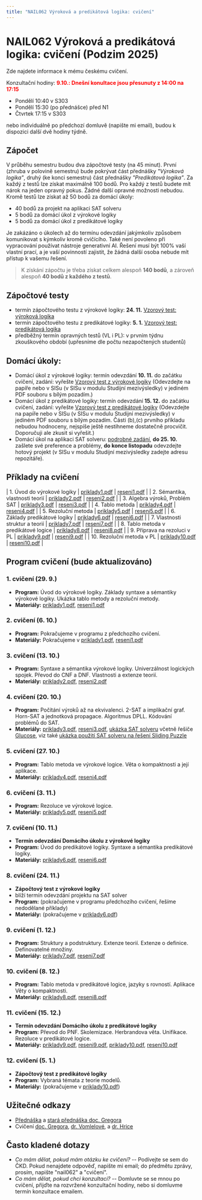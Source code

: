 ```yaml
---
title: "NAIL062 Výroková a predikátová logika: cvičení"
---
```


# NAIL062 Výroková a predikátová logika: cvičení (Podzim 2025)

Zde najdete informace k mému českému cvičení.

Konzultační hodiny: <span style="color:red">**9.10.: Dnešní konultace jsou přesunuty z 14:00 na 17:15**</span>


* Pondělí 10:40 v S303 
* Pondělí 15:30 (po přednášce) před N1
* Čtvrtek 17:15 v S303

nebo individuálně po předchozí domluvě (napište mi email), budou k dispozici další dvě hodiny týdně.


## Zápočet

V průběhu semestru budou dva zápočtové testy (na 45 minut). První (zhruba v polovině semestru) bude pokrývat část přednášky _"Výroková logika"_, druhý (ke konci semestru) část přednášky _"Predikátová logika"_. Za každý z testů lze získat maximálně 100 bodů. Pro každý z testů budete mít nárok na jeden opravný pokus. Žádné další opravné možnosti nebudou. Kromě testů lze získat až 50 bodů za domácí úkoly:

* 40 bodů za projekt na aplikaci SAT solveru
* 5 bodů za domácí úkol z výrokové logiky
* 5 bodů za domácí úkol z predikátové logiky

Je zakázáno o úkolech až do termínu odevzdání jakýmkoliv způsobem komunikovat s kýmkoliv kromě cvičícího. Také není povoleno při vypracování používat nástroje generativní AI. Řešení musí být 100% vaší vlastní prací, a je vaší povinností zajistit, že žádná další osoba nebude mít přístup k vašemu řešení.

> K získání zápočtu je třeba získat celkem alespoň **140 bodů**, a zároveň alespoň **40 bodů z každého z testů**.

## Zápočtové testy

* termín zápočtového testu z výrokové logiky: **24. 11.** [Vzorový test: výroková logika](https://github.com/jbulin-mff-uk/nail062/raw/main/tutorial/sample-tests/vzorovy-test-vyrokova-logika.pdf)
* termín zápočtového testu z predikátové logiky: **5. 1.** [Vzorový test: predikátová logika](https://github.com/jbulin-mff-uk/nail062/raw/main/tutorial/sample-tests/vzorovy-test-predikatova-logika.pdf)
* předběžný termín opravných testů (VL i PL): v prvním týdnu zkouškového období (upřesníme dle počtu nezapočtených studentů)


## Domácí úkoly:

* Domácí úkol z výrokové logiky: termín odevzdání  **10. 11.** do začátku cvičení, zadání: vyřešte [Vzorový test z výrokové logiky](https://github.com/jbulin-mff-uk/nail062/raw/main/tutorial/sample-tests/vzorovy-test-vyrokova-logika.pdf) (Odevzdejte na papíře nebo v SISu (v SISu v modulu Studijní mezivýsledky) v jediném PDF souboru s bílým pozadím.)
* Domácí úkol z predikátové logiky: termín odevzdání  **15. 12.** do začátku cvičení, zadání: vyřešte [Vzorový test z predikátové logiky](https://github.com/jbulin-mff-uk/nail062/raw/main/tutorial/sample-tests/vzorovy-test-predikatova-logika.pdf) (Odevzdejte na papíře nebo v SISu (v SISu v modulu Studijní mezivýsledky) v jediném PDF souboru s bílým pozadím. Části (b),(c) prvního příkladu nebudou hodnoceny, nejspíše ještě nestihneme dostatečně procvičit. Doporučuji ale zkusit si vyřešit.)
* Domácí úkol na aplikaci SAT solveru: [podrobné zadání](https://jbulin.github.io/teaching/fall/nail062/cviceni/sat-project.html), **do 25. 10.** zašlete své preference a problémy,  **do konce listopadu** odevzdejte hotový projekt (v SISu v modulu Studijní mezivýsledky zadejte adresu repozitáře).


## Příklady na cvičení

| 1. Úvod do výrokové logiky    | [priklady1.pdf](https://github.com/jbulin-mff-uk/nail062/raw/main/tutorial/priklady/priklady1.pdf)   | [reseni1.pdf](https://github.com/jbulin-mff-uk/nail062/raw/main/tutorial/priklady/reseni1.pdf)  |
| 2. Sémantika, vlastnosti teorií    | [priklady2.pdf](https://github.com/jbulin-mff-uk/nail062/raw/main/tutorial/priklady/priklady2.pdf)   | [reseni2.pdf](https://github.com/jbulin-mff-uk/nail062/raw/main/tutorial/priklady/reseni2.pdf)  |
| 3. Algebra výroků, Problém SAT    | [priklady3.pdf](https://github.com/jbulin-mff-uk/nail062/raw/main/tutorial/priklady/priklady3.pdf)   | [reseni3.pdf](https://github.com/jbulin-mff-uk/nail062/raw/main/tutorial/priklady/reseni3.pdf)  |
| 4. Tablo metoda    | [priklady4.pdf](https://github.com/jbulin-mff-uk/nail062/raw/main/tutorial/priklady/priklady4.pdf)   | [reseni4.pdf](https://github.com/jbulin-mff-uk/nail062/raw/main/tutorial/priklady/reseni4.pdf)  |
| 5. Rezoluční metoda    | [priklady5.pdf](https://github.com/jbulin-mff-uk/nail062/raw/main/tutorial/priklady/priklady5.pdf)   | [reseni5.pdf](https://github.com/jbulin-mff-uk/nail062/raw/main/tutorial/priklady/reseni5.pdf)  |
| 6. Základy predikátové logiky    | [priklady6.pdf](https://github.com/jbulin-mff-uk/nail062/raw/main/tutorial/priklady/priklady6.pdf)   | [reseni6.pdf](https://github.com/jbulin-mff-uk/nail062/raw/main/tutorial/priklady/reseni6.pdf)  |
| 7. Vlastnosti struktur a teorií    | [priklady7.pdf](https://github.com/jbulin-mff-uk/nail062/raw/main/tutorial/priklady/priklady7.pdf)   | [reseni7.pdf](https://github.com/jbulin-mff-uk/nail062/raw/main/tutorial/priklady/reseni7.pdf)  |
| 8. Tablo metoda v predikátové logice    | [priklady8.pdf](https://github.com/jbulin-mff-uk/nail062/raw/main/tutorial/priklady/priklady8.pdf)   | [reseni8.pdf](https://github.com/jbulin-mff-uk/nail062/raw/main/tutorial/priklady/reseni8.pdf)  |
| 9. Příprava na rezoluci v PL    | [priklady9.pdf](https://github.com/jbulin-mff-uk/nail062/raw/main/tutorial/priklady/priklady9.pdf)   | [reseni9.pdf](https://github.com/jbulin-mff-uk/nail062/raw/main/tutorial/priklady/reseni9.pdf)  |
| 10. Rezoluční metoda v PL    | [priklady10.pdf](https://github.com/jbulin-mff-uk/nail062/raw/main/tutorial/priklady/priklady10.pdf)   | [reseni10.pdf](https://github.com/jbulin-mff-uk/nail062/raw/main/tutorial/priklady/reseni10.pdf)  |


## Program cvičení (bude aktualizováno)

### 1. cvičení (29. 9.)

* **Program:** Úvod do výrokové logiky. Základy syntaxe a sémantiky výrokové logiky. Ukázka tablo metody a rezoluční metody.
* **Materiály:** [priklady1.pdf](https://github.com/jbulin-mff-uk/nail062/raw/main/tutorial/priklady/priklady1.pdf), [reseni1.pdf](https://github.com/jbulin-mff-uk/nail062/raw/main/tutorial/priklady/reseni1.pdf)

### 2. cvičení (6. 10.)

* **Program:** Pokračujeme v programu z předchozího cvičení.
* **Materiály:** Pokračujeme v [priklady1.pdf](https://github.com/jbulin-mff-uk/nail062/raw/main/tutorial/priklady/priklady1.pdf), [reseni1.pdf](https://github.com/jbulin-mff-uk/nail062/raw/main/tutorial/priklady/reseni1.pdf)

### 3. cvičení (13. 10.)

* **Program:** Syntaxe a sémantika výrokové logiky. Univerzálnost logických spojek. Převod do CNF a DNF. Vlastnosti a extenze teorií.
* **Materiály:** [priklady2.pdf](https://github.com/jbulin-mff-uk/nail062/raw/main/tutorial/priklady/priklady2.pdf), [reseni2.pdf](https://github.com/jbulin-mff-uk/nail062/raw/main/tutorial/priklady/reseni2.pdf)


### 4. cvičení (20. 10.)

* **Program:** Počítání výroků až na ekvivalenci. 2-SAT a implikační graf. Horn-SAT a jednotková propagace. Algoritmus DPLL. Kódování problémů do SAT.
* **Materiály:** [priklady3.pdf](https://github.com/jbulin-mff-uk/nail062/raw/main/tutorial/priklady/priklady3.pdf), [reseni3.pdf](https://github.com/jbulin-mff-uk/nail062/raw/main/tutorial/priklady/reseni3.pdf), [ukázka SAT solveru](https://github.com/jbulin-mff-uk/nail062/raw/main/lecture/sat-solving-example.zip) včetně řešiče [Glucose](https://github.com/mi-ki/glucose-syrup), viz také [ukázka použití SAT solveru na řešení Sliding Puzzle](https://gitlab.mff.cuni.cz/svancaj/logika_SAT_example)


### 5. cvičení (27. 10.)

* **Program:** Tablo metoda ve výrokové logice. Věta o kompaktnosti a její aplikace.
* **Materiály:** [priklady4.pdf](https://github.com/jbulin-mff-uk/nail062/raw/main/tutorial/priklady/priklady4.pdf), [reseni4.pdf](https://github.com/jbulin-mff-uk/nail062/raw/main/tutorial/priklady/reseni4.pdf)


### 6. cvičení (3. 11.)

* **Program:** Rezoluce ve výrokové logice.
* **Materiály:** [priklady5.pdf](https://github.com/jbulin-mff-uk/nail062/raw/main/tutorial/priklady/priklady5.pdf), [reseni5.pdf](https://github.com/jbulin-mff-uk/nail062/raw/main/tutorial/priklady/reseni5.pdf)


### 7. cvičení (10. 11.)

* **Termín odevzdání Domácího úkolu z výrokové logiky**
* **Program:** Úvod do predikátové logiky. Syntaxe a sémantika predikátové logiky. 
* **Materiály:** [priklady6.pdf](https://github.com/jbulin-mff-uk/nail062/raw/main/tutorial/priklady/priklady6.pdf), [reseni6.pdf](https://github.com/jbulin-mff-uk/nail062/raw/main/tutorial/priklady/reseni6.pdf)

### 8. cvičení (24. 11.)

* **Zápočtový test z výrokové logiky**
* blíží termín odevzdání projektu na SAT solver
* **Program:**  (pokračujeme v programu předchozího cvičení, řešíme nedodělané příklady)
* **Materiály:** (pokračujeme v [priklady6.pdf](https://github.com/jbulin-mff-uk/nail062/raw/main/tutorial/priklady/priklady6.pdf))

### 9. cvičení (1. 12.)

* **Program:** Struktury a podstruktury. Extenze teorií. Extenze o definice. Definovatelné množiny.
* **Materiály:** [priklady7.pdf](https://github.com/jbulin-mff-uk/nail062/raw/main/tutorial/priklady/priklady7.pdf), [reseni7.pdf](https://github.com/jbulin-mff-uk/nail062/raw/main/tutorial/priklady/reseni7.pdf)

### 10. cvičení (8. 12.)

* **Program:**   Tablo metoda v predikátové logice, jazyky s rovností.  Aplikace Věty o kompaktnosti. 
* **Materiály:** [priklady8.pdf](https://github.com/jbulin-mff-uk/nail062/raw/main/tutorial/priklady/priklady8.pdf), [reseni8.pdf](https://github.com/jbulin-mff-uk/nail062/raw/main/tutorial/priklady/reseni8.pdf)

### 11. cvičení (15. 12.)

* **Termín odevzdání Domácího úkolu z predikátové logiky**
* **Program:** Převod do PNF. Skolemizace. Herbrandova věta. Unifikace. Rezoluce v predikátové logice.
* **Materiály:** [priklady9.pdf](https://github.com/jbulin-mff-uk/nail062/raw/main/tutorial/priklady/priklady9.pdf), [reseni9.pdf](https://github.com/jbulin-mff-uk/nail062/raw/main/tutorial/priklady/reseni9.pdf), [priklady10.pdf](https://github.com/jbulin-mff-uk/nail062/raw/main/tutorial/priklady/priklady10.pdf), [reseni10.pdf](https://github.com/jbulin-mff-uk/nail062/raw/main/tutorial/priklady/reseni10.pdf)

### 12. cvičení (5. 1.)

* **Zápočtový test z predikátové logiky**
* **Program:** Vybraná témata z teorie modelů.
* **Materiály:** (pokračujeme v [priklady10.pdf](https://github.com/jbulin-mff-uk/nail062/raw/main/tutorial/priklady/priklady10.pdf))

<!--
### 12. cvičení

* **Termín odevzdání Domácího úkolu z predikátové logiky**
* **Program:** Rezoluce v predikátové logice.
* **Materiály:** [priklady10.pdf](https://github.com/jbulin-mff-uk/nail062/raw/main/tutorial/priklady/priklady10.pdf), [reseni10.pdf](https://github.com/jbulin-mff-uk/nail062/raw/main/tutorial/priklady/reseni10.pdf)

### 13. cvičení

* **Zápočtový test z predikátové logiky**
* **Program:** Vybraná témata z teorie modelů.
* **Materiály:** (pokračujeme v [priklady10.pdf](https://github.com/jbulin-mff-uk/nail062/raw/main/tutorial/priklady/priklady10.pdf))
-->

## Užitečné odkazy

* [Přednáška](https://jbulin.github.io/teaching/fall/nail062/) a [stará přednáška doc. Gregora](http://ktiml.mff.cuni.cz/~gregor/logika/index.html)
* Cvičení [doc. Gregora](http://ktiml.mff.cuni.cz/~gregor/logika2019/cviceni.html), [dr. Vomlelové](http://ktiml.mff.cuni.cz/~marta/logika.html), a [dr. Hrice](http://ktiml.mff.cuni.cz/~hric/vyuka/prikl_vpl.htm)


## Často kladené dotazy

* _Co mám dělat, pokud mám otázku ke cvičení?_ -- Podívejte se sem do ČKD. Pokud nenajdete odpověď, napište mi email; do předmětu zprávy, prosím, napište "nail062" a "cvičení".
* _Co mám dělat, pokud chci konzultaci?_ -- Domluvte se se mnou po cvičení, přijďte na rozvržené konzultační hodiny, nebo si domluvme termín konzultace emailem.
